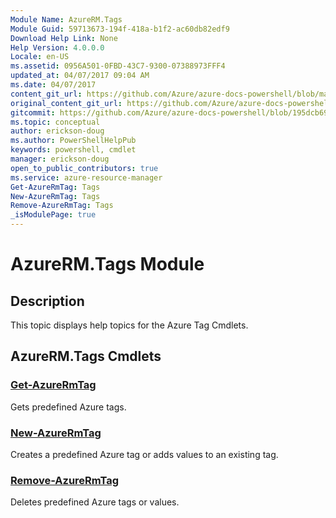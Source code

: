 ```yaml
---
Module Name: AzureRM.Tags
Module Guid: 59713673-194f-418a-b1f2-ac60db82edf9
Download Help Link: None
Help Version: 4.0.0.0
Locale: en-US
ms.assetid: 0956A501-0FBD-43C7-9300-07388973FFF4
updated_at: 04/07/2017 09:04 AM
ms.date: 04/07/2017
content_git_url: https://github.com/Azure/azure-docs-powershell/blob/master/azureps-cmdlets-docs/ResourceManager/AzureRM.Tags/v2.8.0/AzureRM.Tags.md
original_content_git_url: https://github.com/Azure/azure-docs-powershell/blob/master/azureps-cmdlets-docs/ResourceManager/AzureRM.Tags/v2.8.0/AzureRM.Tags.md
gitcommit: https://github.com/Azure/azure-docs-powershell/blob/195dcb690a30a5f2c0ecd5606483862547ef544a
ms.topic: conceptual
author: erickson-doug
ms.author: PowerShellHelpPub
keywords: powershell, cmdlet
manager: erickson-doug
open_to_public_contributors: true
ms.service: azure-resource-manager
Get-AzureRmTag: Tags
New-AzureRmTag: Tags
Remove-AzureRmTag: Tags
_isModulePage: true
---
```


# AzureRM.Tags Module
## Description
This topic displays help topics for the Azure Tag Cmdlets.

## AzureRM.Tags Cmdlets
### [Get-AzureRmTag](Get-AzureRmTag.md)
Gets predefined Azure tags.

### [New-AzureRmTag](New-AzureRmTag.md)
Creates a predefined Azure tag or adds values to an existing tag.

### [Remove-AzureRmTag](Remove-AzureRmTag.md)
Deletes predefined Azure tags or values.

